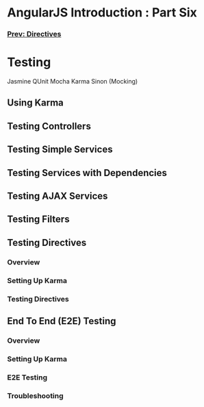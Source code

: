 AngularJS Introduction : Part Six
=================================

### [Prev: Directives](https://github.com/scottoffen/ps-notes/blob/master/angularjs/introduction/angularjs-introduction-05.md) ###

# Testing #

Jasmine
QUnit
Mocha
Karma
Sinon (Mocking)

## Using Karma ##

## Testing Controllers ##

## Testing Simple Services ##

## Testing Services with Dependencies ##

## Testing AJAX Services ##

## Testing Filters ##

## Testing Directives ##

### Overview ###
 
### Setting Up Karma ### 

### Testing Directives ### 

## End To End (E2E) Testing ##

### Overview ###

### Setting Up Karma ###
 
### E2E Testing ###
 
### Troubleshooting ###
 

